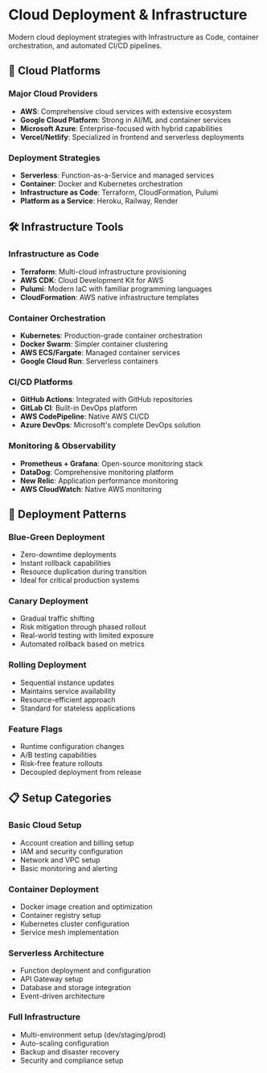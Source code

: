 # Cloud Deployment & Infrastructure

Modern cloud deployment strategies with Infrastructure as Code, container orchestration, and automated CI/CD pipelines.

## 🎯 Cloud Platforms

### Major Cloud Providers
- **AWS**: Comprehensive cloud services with extensive ecosystem
- **Google Cloud Platform**: Strong in AI/ML and container services  
- **Microsoft Azure**: Enterprise-focused with hybrid capabilities
- **Vercel/Netlify**: Specialized in frontend and serverless deployments

### Deployment Strategies
- **Serverless**: Function-as-a-Service and managed services
- **Container**: Docker and Kubernetes orchestration
- **Infrastructure as Code**: Terraform, CloudFormation, Pulumi
- **Platform as a Service**: Heroku, Railway, Render

## 🛠️ Infrastructure Tools

### Infrastructure as Code
- **Terraform**: Multi-cloud infrastructure provisioning
- **AWS CDK**: Cloud Development Kit for AWS
- **Pulumi**: Modern IaC with familiar programming languages
- **CloudFormation**: AWS native infrastructure templates

### Container Orchestration
- **Kubernetes**: Production-grade container orchestration
- **Docker Swarm**: Simpler container clustering
- **AWS ECS/Fargate**: Managed container services
- **Google Cloud Run**: Serverless containers

### CI/CD Platforms
- **GitHub Actions**: Integrated with GitHub repositories
- **GitLab CI**: Built-in DevOps platform
- **AWS CodePipeline**: Native AWS CI/CD
- **Azure DevOps**: Microsoft's complete DevOps solution

### Monitoring & Observability
- **Prometheus + Grafana**: Open-source monitoring stack
- **DataDog**: Comprehensive monitoring platform
- **New Relic**: Application performance monitoring
- **AWS CloudWatch**: Native AWS monitoring

## 🚀 Deployment Patterns

### Blue-Green Deployment
- Zero-downtime deployments
- Instant rollback capabilities
- Resource duplication during transition
- Ideal for critical production systems

### Canary Deployment
- Gradual traffic shifting
- Risk mitigation through phased rollout
- Real-world testing with limited exposure
- Automated rollback based on metrics

### Rolling Deployment
- Sequential instance updates
- Maintains service availability
- Resource-efficient approach
- Standard for stateless applications

### Feature Flags
- Runtime configuration changes
- A/B testing capabilities
- Risk-free feature rollouts
- Decoupled deployment from release

## 📋 Setup Categories

### Basic Cloud Setup
- Account creation and billing setup
- IAM and security configuration
- Network and VPC setup
- Basic monitoring and alerting

### Container Deployment
- Docker image creation and optimization
- Container registry setup
- Kubernetes cluster configuration
- Service mesh implementation

### Serverless Architecture
- Function deployment and configuration
- API Gateway setup
- Database and storage integration
- Event-driven architecture

### Full Infrastructure
- Multi-environment setup (dev/staging/prod)
- Auto-scaling configuration
- Backup and disaster recovery
- Security and compliance setup
